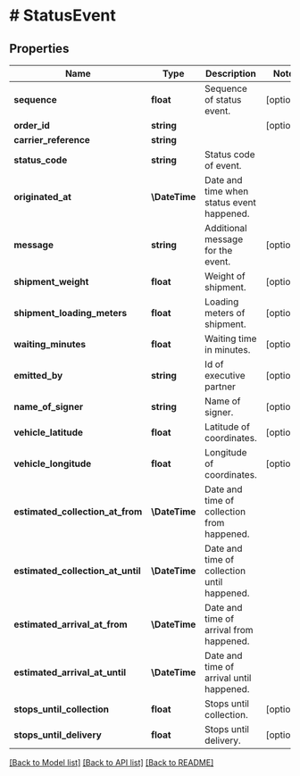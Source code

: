 # # StatusEvent

## Properties

Name | Type | Description | Notes
------------ | ------------- | ------------- | -------------
**sequence** | **float** | Sequence of status event. | [optional]
**order_id** | **string** |  | [optional]
**carrier_reference** | **string** |  |
**status_code** | **string** | Status code of event. |
**originated_at** | **\DateTime** | Date and time when status event happened. |
**message** | **string** | Additional message for the event. | [optional]
**shipment_weight** | **float** | Weight of shipment. | [optional]
**shipment_loading_meters** | **float** | Loading meters of shipment. | [optional]
**waiting_minutes** | **float** | Waiting time in minutes. | [optional]
**emitted_by** | **string** | Id of executive partner | [optional]
**name_of_signer** | **string** | Name of signer. | [optional]
**vehicle_latitude** | **float** | Latitude of coordinates. | [optional]
**vehicle_longitude** | **float** | Longitude of coordinates. | [optional]
**estimated_collection_at_from** | **\DateTime** | Date and time of collection from happened. |
**estimated_collection_at_until** | **\DateTime** | Date and time of collection until happened. |
**estimated_arrival_at_from** | **\DateTime** | Date and time of arrival from happened. |
**estimated_arrival_at_until** | **\DateTime** | Date and time of arrival until happened. |
**stops_until_collection** | **float** | Stops until collection. | [optional]
**stops_until_delivery** | **float** | Stops until delivery. | [optional]

[[Back to Model list]](../../README.md#models) [[Back to API list]](../../README.md#endpoints) [[Back to README]](../../README.md)
